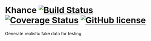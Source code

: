 # Khance [![Build Status](https://travis-ci.org/mattyb678/Khance.svg?branch=master)](https://travis-ci.org/mattyb678/Khance) [![Coverage Status](https://coveralls.io/repos/github/mattyb678/Khance/badge.svg?branch=master)](https://coveralls.io/github/mattyb678/Khance?branch=master) [![GitHub license](https://img.shields.io/github/license/mattyb678/Khance.svg)](https://github.com/mattyb678/Khance/blob/master/LICENSE)
Generate realistic fake data for testing
